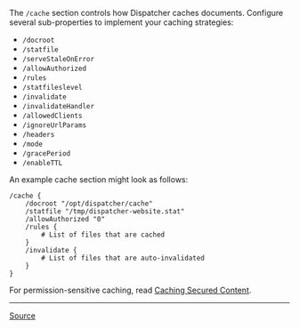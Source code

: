 The `/cache` section controls how Dispatcher caches documents. Configure several sub-properties to implement your caching strategies:

- `/docroot`
- `/statfile`
- `/serveStaleOnError`
- `/allowAuthorized`
- `/rules`
- `/statfileslevel`
- `/invalidate`
- `/invalidateHandler`
- `/allowedClients`
- `/ignoreUrlParams`
- `/headers`
- `/mode`
- `/gracePeriod`
- `/enableTTL`

An example cache section might look as follows:

```
/cache {
	/docroot "/opt/dispatcher/cache"
	/statfile "/tmp/dispatcher-website.stat"
	/allowAuthorized "0"
	/rules {
		# List of files that are cached
	}
	/invalidate {
    	# List of files that are auto-invalidated
	}
}
```

For permission-sensitive caching, read [Caching Secured Content](https://experienceleague.adobe.com/docs/experience-manager-dispatcher/using/configuring/permissions-cache.html?lang=en).

---

[Source](https://experienceleague.adobe.com/docs/experience-manager-dispatcher/using/configuring/dispatcher-configuration.html?lang=en#configuring-the-dispatcher-cache-cache)
